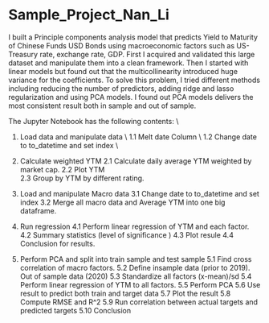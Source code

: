 # Sample_Project_Nan_Li

I built a Principle components analysis model that predicts Yield to Maturity of Chinese Funds USD Bonds using macroeconomic factors such as US-Treasury rate, exchange rate, GDP. First I acquired and validated this large dataset and manipulate them into a clean framework. Then I started with linear models but found out that the multicollinearity introduced huge variance for the coefficients. To solve this problem, I tried different methods including reducing the number of predictors, adding ridge and lasso regularization and using PCA models. I found out PCA models delivers the most consistent result both in sample and out of sample.

The Jupyter Notebook has the following contents: \\
  1. Load data and manipulate data \\
        1.1 Melt date Column \\
        1.2 Change date to to_datetime and set index \\
    
  2. Calculate weighted YTM 
        2.1 Calculate daily average YTM weighted by market cap. 
        2.2 Plot YTM         
        2.3 Group by YTM by different rating.
  3. Load and manipulate Macro data
        3.1 Change date to to_datetime and set index
        3.2 Merge all macro data and Average YTM into one big dataframe. 
  4. Run regression 
        4.1 Perform linear regression of YTM and each factor. 
        4.2 Summary statistics (level of significance )
        4.3 Plot resule
        4.4 Conclusion for results. 
  5. Perform PCA and split into train sample and test sample
        5.1 Find cross correlation of macro factors. 
        5.2 Define insample data (prior to 2019). Out of sample data (2020)
        5.3 Standardize all factors (x-mean)/sd
        5.4 Perform linear regression of YTM to all factors. 
        5.5 Perform PCA 
        5.6 Use result to predict both train and target data
        5.7 Plot the result
        5.8 Compute RMSE and R^2
        5.9 Run correlation between actual targets and predicted targets
        5.10 Conclusion 
